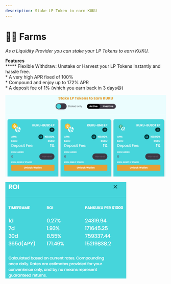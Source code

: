 ```yaml
---
description: Stake LP Token to earn KUKU
---
```


# 👨🌾 Farms

_As a Liquidity Provider you can stake your LP Tokens to earn KUKU._

**Features**\
****\* Flexible Withdraw: Unstake or Harvest your LP Tokens Instantly and hassle free.\
\* A very high APR fixed of 100%\
\* Compound and enjoy up to 172% APR\
\* A deposit fee of 1% (which you earn back in 3 days:smile:)

![Stake LP Token and earn KUKU - Deposit Fee 1%](../../.gitbook/assets/farms.png)

![Compound your intrest and earn up to 172% APR](../../.gitbook/assets/roipools.png)
